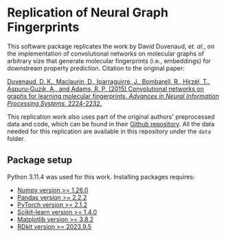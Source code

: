 # Replication of Neural Graph Fingerprints


This software package replicates the work by David Duvenaud, *et. al.*, on the implementation of convolutional networks on molecular graphs of arbitrary size that generate molecular fingerprints (i.e., embeddings) for downstream property prediction. Citation to the original paper:

[Duvenaud, D. K., Maclaurin, D., Iparraguirre, J., Bombarell, R., Hirzel, T., Aspuru-Guzik, A., and Adams, R. P. (2015) Convolutional networks on graphs for learning molecular fingerprints. *Advances in Neural Information Processing Systems*, 2224-2232.](http://arxiv.org/pdf/1509.09292.pdf)

This replication work also uses part of the original authors' preprocessed data and code, which can be found in their [Github repository](https://github.com/HIPS/neural-fingerprint). All the data needed for this replication are available in this repository under the `data` folder.


## Package setup

Python 3.11.4 was used for this work. Installing packages requires:

* [Numpy version >= 1.26.0](https://numpy.org/)
* [Pandas version >= 2.2.2](https://pandas.pydata.org/)
* [PyTorch version >= 2.1.2](https://pytorch.org/)
* [Scikit-learn version >= 1.4.0](https://scikit-learn.org/stable/) 
* [Matplotlib version >= 3.8.2](https://matplotlib.org/)
* [RDkit version >= 2023.9.5](https://www.rdkit.org/)


